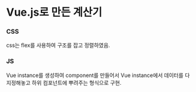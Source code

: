 # Vue.js로 만든 계산기

### CSS

css는 flex를 사용하여 구조를 잡고 정렬하였음.

### JS

Vue instance를 생성하여 component를 만들어서 Vue instance에서 데이터를 다 지정해놓고
하위 컴포넌트에 뿌려주는 형식으로 구현.
